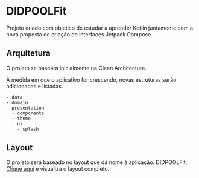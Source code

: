 # DIDPOOLFit

Projeto criado com objetico de estudar a aprender Kotlin juntamente com a nova proposta de criação de interfaces Jetpack Compose.

## Arquitetura

O projeto se baseará inicialmente na Clean Architecture.

À medida em que o aplicativo for crescendo, novas estruturas serão adicionadas e listadas.

```
- data
- domain
- presentation
  - components
  - theme
  - ui
    - splash
```

## Layout

O projeto será baseado no layout que dá nome à aplicação: DIDPOOLFit.
[Clique aqui](https://www.figma.com/file/6T3Q9MDJ34xsJYMmnbrKSN/Fitness-Mobile-App-UI-by-tMinus1-Design-(Community)?type=design&node-id=206-281&mode=design) e visualiza o layout completo.
